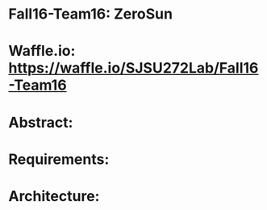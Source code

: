 # Fall16-Team16: ZeroSun
# Waffle.io: https://waffle.io/SJSU272Lab/Fall16-Team16

# Abstract:

# Requirements:

# Architecture:
